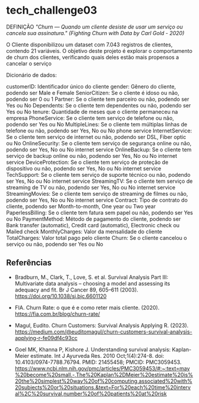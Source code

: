 # tech_challenge03

DEFINIÇÃO
_"Churn — Quando um cliente desiste de usar um serviço ou cancela sua assinatura." (Fighting Churn with Data by Carl Gold - 2020)_


O Cliente disponibilizou um dataset com 7.043 registros de clientes, contendo 21 variáveis.
O objetivo deste projeto é explorar o comportamento de churn dos clientes, verificando quais deles estão mais propensos a cancelar o serviço

Dicionário de dados:

customerID: Identificador único do cliente
gender: Gênero do cliente, podendo ser Male e Female
SeniorCitizen: Se o cliente é idoso ou não, podendo ser 0 ou 1
Partner: Se o cliente tem parceiro ou não, podendo ser Yes ou No
Dependents: Se o cliente tem dependentes ou não, podendo ser Yes ou No
tenure: Quantidade de meses que o cliente permaneceu na empresa
PhoneService: Se o cliente tem serviço de telefone ou não, podendo ser Yes ou No
MultipleLines: Se o cliente tem múltiplas linhas de telefone ou não, podendo ser Yes, No ou No phone service
InternetService: Se o cliente tem serviço de internet ou não, podendo ser DSL, Fiber optic ou No
OnlineSecurity: Se o cliente tem serviço de segurança online ou não, podendo ser Yes, No ou No internet service
OnlineBackup: Se o cliente tem serviço de backup online ou não, podendo ser Yes, No ou No internet service
DeviceProtection: Se o cliente tem serviço de proteção de dispositivo ou não, podendo ser Yes, No ou No internet service
TechSupport: Se o cliente tem serviço de suporte técnico ou não, podendo ser Yes, No ou No internet service
StreamingTV: Se o cliente tem serviço de streaming de TV ou não, podendo ser Yes, No ou No internet service
StreamingMovies: Se o cliente tem serviço de streaming de filmes ou não, podendo ser Yes, No ou No internet service
Contract: Tipo de contrato do cliente, podendo ser Month-to-month, One year ou Two year
PaperlessBilling: Se o cliente tem fatura sem papel ou não, podendo ser Yes ou No
PaymentMethod: Método de pagamento do cliente, podendo ser Bank transfer (automatic), Credit card (automatic), Electronic check ou Mailed check
MonthlyCharges: Valor da mensalidade do cliente
TotalCharges: Valor total pago pelo cliente
Churn: Se o cliente cancelou o serviço ou não, podendo ser Yes ou No



## Referências

*  Bradburn, M., Clark, T., Love, S. et al. Survival Analysis Part III: Multivariate data analysis – choosing a model and assessing its adequacy and fit. Br J Cancer 89, 605–611 (2003). https://doi.org/10.1038/sj.bjc.6601120

*  FIA. Churn Rate: o que é e como reter mais cliente. (2020). https://fia.com.br/blog/churn-rate/
*   Magul, Eudito. Churn Customers: Survival Analysis Applying R. (2023). https://medium.com/@euditomagul/churn-customers-survival-analysis-applying-r-fe09df4c93cc
*   Goel MK, Khanna P, Kishore J. Understanding survival analysis: Kaplan-Meier estimate. Int J Ayurveda Res. 2010 Oct;1(4):274-8. doi: 10.4103/0974-7788.76794. PMID: 21455458; PMCID: PMC3059453. https://www.ncbi.nlm.nih.gov/pmc/articles/PMC3059453/#:~:text=may%20become%20small.-,The%20Kaplan%2DMeier%20estimate%20is%20the%20simplest%20way%20of%20computing,associated%20with%20subjects%20or%20situations.&text=For%20each%20time%20interval%2C%20survival,number%20of%20patients%20at%20risk
